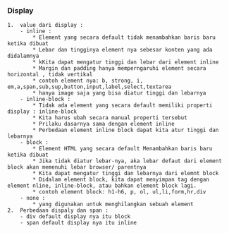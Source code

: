 ### Display

    1.  value dari display :
        - inline :
            * Element yang secara default tidak menambahkan baris baru ketika dibuat
            * Lebar dan tingginya element nya sebesar konten yang ada didalamnya
            * kKita dapat mengatur tinggi dan lebar dari element inline
            * Margin dan padding hanya memperngaruhi element secara horizontal , tidak vertikal
            * contoh element nya: b, strong, i, em,a,span,sub,sup,button,input,label,select,textarea
            * hanya image saja yang bisa diatur tinggi dan lebarnya
        - inline-block :
            * Tidak ada element yang secara default memiliki properti display : inline-block
            * Kita harus ubah secara manual properti tersebut
            * Prilaku dasarnya sama dengan element inline
            * Perbedaan element inline block dapat kita atur tinggi dan lebarnya
        - block :
            * Element HTML yang secara default Menambahkan baris baru ketika dibuat
            * Jika tidak diatur lebar-nya, aka lebar defaut dari element block akan memenuhi lebar browser/ parentnya
            * Kita dapat mengatur tinggi dan lebarnya dari elemnt block
            * Didalam element block, kita dapat menyimpan tag dengan element nline, inline-block, atau bahkan element block lagi.
            * contoh element block: h1-h6, p, ol, ul,li,form,hr,div
        - none :
            * yang digunakan untuk menghilangkan sebuah element
    2.  Perbedaan dispaly dan span :
        - div default display nya itu block
        - span default display nya itu inline
